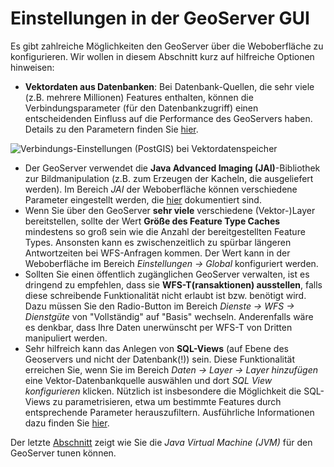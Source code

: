 Einstellungen in der GeoServer GUI
==================================

Es gibt zahlreiche Möglichkeiten den GeoServer über die Weboberfläche zu
konfigurieren. Wir wollen in diesem Abschnitt kurz auf hilfreiche Optionen hinweisen:

* **Vektordaten aus Datenbanken**: Bei Datenbank-Quellen, die sehr viele (z.B.
  mehrere Millionen) Features enthalten, können die Verbindungsparameter (für
  den Datenbankzugriff) einen entscheidenden Einfluss auf die Performance des
  GeoServers haben. Details zu den Parametern finden Sie [hier](http://docs.geoserver.org/stable/en/user/data/database/connection-pooling.html).

![Verbindungs-Einstellungen (PostGIS) bei Vektordatenspeicher](../assets/db_connections.png)

* Der GeoServer verwendet die **Java Advanced Imaging (JAI)**-Bibliothek zur
  Bildmanipulation (z.B. zum Erzeugen der Kacheln, die ausgeliefert werden). Im
  Bereich *JAI* der Weboberfläche können verschiedene Parameter eingestellt werden,
  die [hier](http://docs.geoserver.org/maintain/en/user/webadmin/server/JAI.html)
  dokumentiert sind.
* Wenn Sie über den GeoServer **sehr viele** verschiedene (Vektor-)Layer bereitstellen,
  sollte der Wert **Größe des Feature Type Caches** mindestens so groß sein wie
  die Anzahl der bereitgestellten Feature Types. Ansonsten kann es zwischenzeitlich
  zu spürbar längeren Antwortzeiten bei WFS-Anfragen kommen. Der Wert kann in
  der Weboberfläche im Bereich *Einstellungen -\> Global* konfiguriert werden.
* Sollten Sie einen öffentlich zugänglichen GeoServer verwalten, ist es dringend
  zu empfehlen, dass sie **WFS-T(ransaktionen) ausstellen**, falls diese schreibende
  Funktionalität nicht erlaubt ist bzw. benötigt wird. Dazu müssen Sie den
  Radio-Button im Bereich *Dienste -\> WFS -\> Dienstgüte* von "Vollständig" auf
  "Basis" wechseln. Anderenfalls wäre es denkbar, dass Ihre Daten unerwünscht
  per WFS-T von Dritten manipuliert werden.
* Sehr hilfreich kann das Anlegen von **SQL-Views** (auf Ebene des Geoservers und
  nicht der Datenbank(!)) sein. Diese Funktionalität erreichen Sie, wenn Sie
  im Bereich *Daten -\> Layer -\> Layer hinzufügen* eine Vektor-Datenbankquelle
  auswählen und dort *SQL View konfigurieren* klicken. Nützlich ist insbesondere
  die Möglichkeit die SQL-Views zu parametrisieren, etwa um bestimmte Features
  durch entsprechende Parameter herauszufiltern. Ausführliche Informationen
  dazu finden Sie [hier](http://docs.geoserver.org/stable/en/user/data/database/sqlview.html).

Der letzte [Abschnitt](jvm.md) zeigt wie Sie die *Java Virtual Machine (JVM)* für
den GeoServer tunen können.
